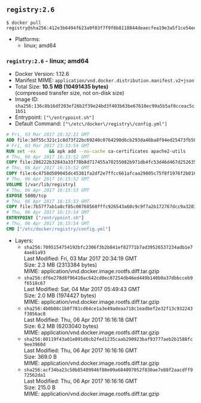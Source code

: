 ## `registry:2.6`

```console
$ docker pull registry@sha256:412e3b6494f623a9f03f7f9f8b8118844deaecfea19e3a5f1ce54eed4f400296
```

-	Platforms:
	-	linux; amd64

### `registry:2.6` - linux; amd64

-	Docker Version: 1.12.6
-	Manifest MIME: `application/vnd.docker.distribution.manifest.v2+json`
-	Total Size: **10.5 MB (10491435 bytes)**  
	(compressed transfer size, not on-disk size)
-	Image ID: `sha256:136c8b16df203ef26b2f39e24bd3f403b63be67610ec99a5b5af0cceac5c1b51`
-	Entrypoint: `["\/entrypoint.sh"]`
-	Default Command: `["\/etc\/docker\/registry\/config.yml"]`

```dockerfile
# Fri, 03 Mar 2017 20:32:21 GMT
ADD file:3df55c321c1c8d73f22bc69240c0764290d6cb293da46ba8f94ed25473fb5853 in / 
# Fri, 03 Mar 2017 23:33:54 GMT
RUN set -ex     && apk add --no-cache ca-certificates apache2-utils
# Thu, 06 Apr 2017 16:15:52 GMT
COPY file:286222b32843a33f78b8d717455a70255082b971db4fc53d46d467d2526359ab in /bin/registry 
# Thu, 06 Apr 2017 16:15:52 GMT
COPY file:6c4758d509045dc45381fa2df2e7ffcc661afcaa29805c75f8f1976f2b016db8 in /etc/docker/registry/config.yml 
# Thu, 06 Apr 2017 16:15:52 GMT
VOLUME [/var/lib/registry]
# Thu, 06 Apr 2017 16:15:53 GMT
EXPOSE 5000/tcp
# Thu, 06 Apr 2017 16:15:53 GMT
COPY file:7b57f7ab1a8cf85c00768560fffc926543a60c9c9f7a2b172767dcc9a3203394 in /entrypoint.sh 
# Thu, 06 Apr 2017 16:15:54 GMT
ENTRYPOINT ["/entrypoint.sh"]
# Thu, 06 Apr 2017 16:15:54 GMT
CMD ["/etc/docker/registry/config.yml"]
```

-	Layers:
	-	`sha256:7095154754192bfc2306f3b2b841ef82771b7ad39526537234adb1e74ae81a93`  
		Last Modified: Fri, 03 Mar 2017 20:34:19 GMT  
		Size: 2.3 MB (2313384 bytes)  
		MIME: application/vnd.docker.image.rootfs.diff.tar.gzip
	-	`sha256:df6e278d8f96410ac642cd0ec87254db46ed449b140b0a37dbbcceb9f6518c67`  
		Last Modified: Sat, 04 Mar 2017 05:49:43 GMT  
		Size: 2.0 MB (1974427 bytes)  
		MIME: application/vnd.docker.image.rootfs.diff.tar.gzip
	-	`sha256:4b0b08c1b8f781cd64ce1a3e49adeaa718c1eadbef2e32f13c932243f3056ac8`  
		Last Modified: Thu, 06 Apr 2017 16:16:18 GMT  
		Size: 6.2 MB (6203040 bytes)  
		MIME: application/vnd.docker.image.rootfs.diff.tar.gzip
	-	`sha256:80119f43a01e091d0cb2fed1235caab290923baf93777aeb2b1588fc9ee3960d`  
		Last Modified: Thu, 06 Apr 2017 16:16:16 GMT  
		Size: 369.0 B  
		MIME: application/vnd.docker.image.rootfs.diff.tar.gzip
	-	`sha256:acf34ba23c50b85409946f80e09a684097052f830ae7e88f2aacdff972562da1`  
		Last Modified: Thu, 06 Apr 2017 16:16:16 GMT  
		Size: 215.0 B  
		MIME: application/vnd.docker.image.rootfs.diff.tar.gzip
